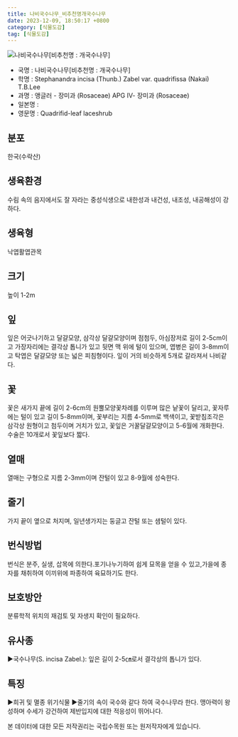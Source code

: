 ```yaml
---
title: 나비국수나무_비추천명개국수나무
date: 2023-12-09, 18:50:17 +0800
category: [식물도감]
tag: [식물도감]
---
```




![나비국수나무[비추천명 : 개국수나무]](http://www.nature.go.kr/fileUpload/plants/basic/Rosaceae/Stephanandra/13243/13243_4_th2.JPG)
- 국명 : 나비국수나무[비추천명 : 개국수나무]
- 학명 : Stephanandra incisa (Thunb.) Zabel var. quadrifissa (Nakai) T.B.Lee
- 과명 : 앵글러 - 장미과 (Rosaceae) APG Ⅳ- 장미과 (Rosaceae)
- 일본명 : 
- 영문명 : Quadrifid-leaf laceshrub


## 분포
한국(수락산) 
## 생육환경
수림 속의 음지에서도 잘 자라는 중성식생으로 내한성과 내건성, 내조성, 내공해성이 강하다.
## 생육형
낙엽활엽관목
## 크기
높이 1-2m
## 잎
잎은 어긋나기하고 달걀모양, 삼각상 달걀모양이며 점첨두, 아심장저로 길이 2-5cm이고 가장자리에는 결각상 톱니가 있고 뒷면 맥 위에 털이 있으며, 엽병은 길이 3-8mm이고 탁엽은 달걀모양 또는 넓은 피침형이다. 잎이 거의 비슷하게 5개로 갈라져서 나비같다. 
## 꽃
꽃은 새가지 끝에 길이 2-6cm의 원뿔모양꽃차례를 이루며 많은 낱꽃이 달리고, 꽃자루에는 털이 있고 길이 5-8mm이며, 꽃부리는 지름 4-5mm로 백색이고, 꽃받침조각은 삼각상 원형이고 첨두이며 거치가 있고, 꽃잎은 거꿀달걀모양이고 5-6월에 개화한다. 수술은 10개로서 꽃잎보다 짧다.
## 열매
열매는 구형으로 지름 2-3mm이며 잔털이 있고 8-9월에 성숙한다.
## 줄기
가지 끝이 옆으로 처지며, 일년생가지는 둥글고 잔털 또는 샘털이 있다.
## 번식방법
번식은 분주, 실생, 삽목에 의한다.포기나누기하여 쉽게 묘목을 얻을 수 있고,가을에 종자를 채취하여 이끼위에 파종하여 육묘하기도 한다.
## 보호방안
분류학적 위치의 재검토 및 자생지 확인이 필요하다.
## 유사종
▶국수나무(S. incisa Zabel.): 잎은 길이 2-5㎝로서 결각상의 톱니가 있다.
## 특징
▶희귀 및 멸종 위기식물▶줄기의 속이 국수와 같다 하여 국수나무라 한다. 맹아력이 왕성하며 수세가 강건하여 제반입지에 대한 적응성이 뛰어나다.






본 데이터에 대한 모든 저작권리는 국립수목원 또는 원저작자에게 있습니다.

